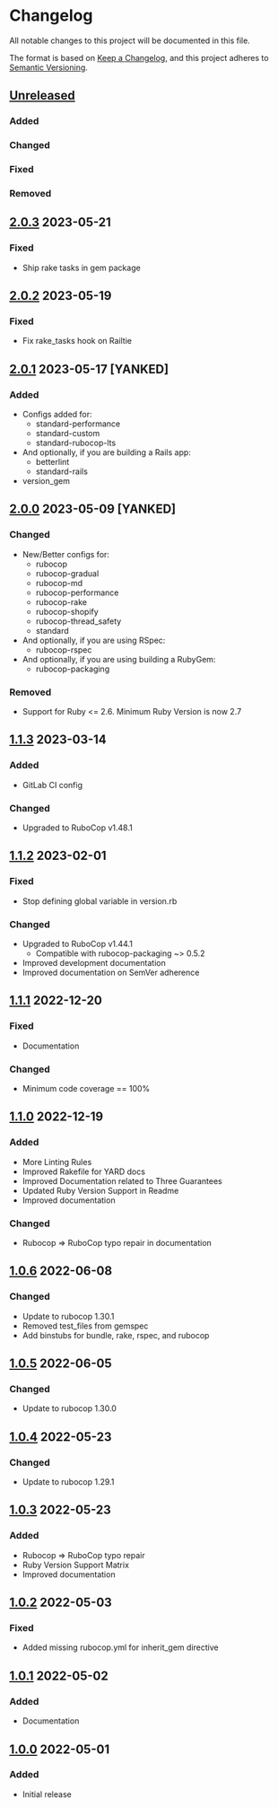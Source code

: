 # Changelog
All notable changes to this project will be documented in this file.

The format is based on [Keep a Changelog](https://keepachangelog.com/en/1.0.0/),
and this project adheres to [Semantic Versioning](https://semver.org/spec/v2.0.0.html).

## [Unreleased]
### Added
### Changed
### Fixed
### Removed

## [2.0.3] 2023-05-21
### Fixed
- Ship rake tasks in gem package

## [2.0.2] 2023-05-19
### Fixed
- Fix rake_tasks hook on Railtie

## [2.0.1] 2023-05-17 [YANKED]
### Added
- Configs added for:
  - standard-performance
  - standard-custom
  - standard-rubocop-lts
- And optionally, if you are building a Rails app:
  - betterlint
  - standard-rails
- version_gem

## [2.0.0] 2023-05-09 [YANKED]
### Changed
- New/Better configs for:
  - rubocop
  - rubocop-gradual
  - rubocop-md
  - rubocop-performance
  - rubocop-rake
  - rubocop-shopify
  - rubocop-thread_safety
  - standard
- And optionally, if you are using RSpec:
  - rubocop-rspec
- And optionally, if you are using building a RubyGem:
  - rubocop-packaging
### Removed
- Support for Ruby <= 2.6. Minimum Ruby Version is now 2.7

## [1.1.3] 2023-03-14
### Added
- GitLab CI config
### Changed
- Upgraded to RuboCop v1.48.1

## [1.1.2] 2023-02-01
### Fixed
- Stop defining global variable in version.rb
### Changed
- Upgraded to RuboCop v1.44.1
  - Compatible with rubocop-packaging ~> 0.5.2
- Improved development documentation
- Improved documentation on SemVer adherence

## [1.1.1] 2022-12-20
### Fixed
- Documentation
### Changed
- Minimum code coverage == 100%

## [1.1.0] 2022-12-19
### Added
- More Linting Rules
- Improved Rakefile for YARD docs
- Improved Documentation related to Three Guarantees
- Updated Ruby Version Support in Readme
- Improved documentation
### Changed
- Rubocop => RuboCop typo repair in documentation

## [1.0.6] 2022-06-08
### Changed
- Update to rubocop 1.30.1
- Removed test_files from gemspec
- Add binstubs for bundle, rake, rspec, and rubocop

## [1.0.5] 2022-06-05
### Changed
- Update to rubocop 1.30.0

## [1.0.4] 2022-05-23
### Changed
- Update to rubocop 1.29.1

## [1.0.3] 2022-05-23
### Added
- Rubocop => RuboCop typo repair
- Ruby Version Support Matrix
- Improved documentation

## [1.0.2] 2022-05-03
### Fixed
- Added missing rubocop.yml for inherit_gem directive

## [1.0.1] 2022-05-02
### Added
- Documentation

## [1.0.0] 2022-05-01
### Added
- Initial release

[Unreleased]: https://github.com/rubocop-lts/rubocop-ruby2_7/compare/v2.0.3...HEAD
[2.0.3]: https://github.com/rubocop-lts/rubocop-ruby2_7/compare/v2.0.2...v2.0.3
[2.0.2]: https://github.com/rubocop-lts/rubocop-ruby2_7/compare/v2.0.1...v2.0.2
[2.0.1]: https://github.com/rubocop-lts/rubocop-ruby2_7/compare/v2.0.0...v2.0.1
[2.0.0]: https://github.com/rubocop-lts/rubocop-ruby2_7/compare/v1.1.3...v2.0.0
[1.1.3]: https://github.com/rubocop-lts/rubocop-ruby2_7/compare/v1.1.2...v1.1.3
[1.1.2]: https://github.com/rubocop-lts/rubocop-ruby2_7/compare/v1.1.1...v1.1.2
[1.1.1]: https://github.com/rubocop-lts/rubocop-ruby2_7/compare/v1.1.0...v1.1.1
[1.1.0]: https://github.com/rubocop-lts/rubocop-ruby2_7/compare/v1.0.6...v1.1.0
[1.0.6]: https://github.com/rubocop-lts/rubocop-ruby2_7/compare/v1.0.5...v1.0.6
[1.0.5]: https://github.com/rubocop-lts/rubocop-ruby2_7/compare/v1.0.4...v1.0.5
[1.0.4]: https://github.com/rubocop-lts/rubocop-ruby2_7/compare/v1.0.3...v1.0.4
[1.0.3]: https://github.com/rubocop-lts/rubocop-ruby2_7/compare/v1.0.2...v1.0.3
[1.0.2]: https://github.com/rubocop-lts/rubocop-ruby2_7/compare/v1.0.1...v1.0.2
[1.0.1]: https://github.com/rubocop-lts/rubocop-ruby2_7/compare/v1.0.0...v1.0.1
[1.0.0]: https://github.com/rubocop-lts/rubocop-ruby2_7/compare/70d9ab2660620916ed08d1f6057d10fc4f9aa731...v1.0.0

